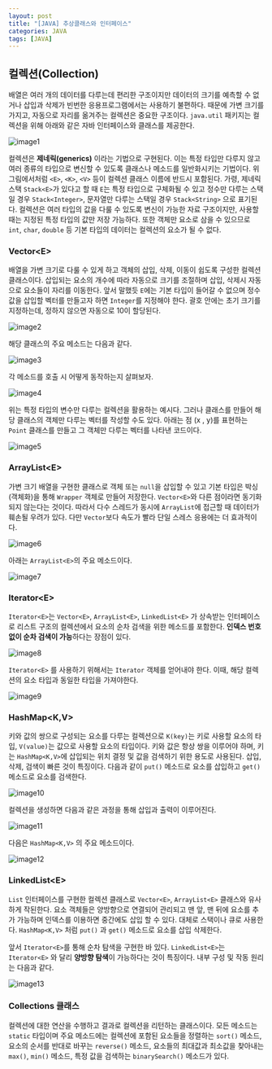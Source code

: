 ```yaml
---
layout: post
title: "[JAVA] 추상클래스와 인터페이스" 
categories: JAVA
tags: [JAVA]
---
```


## 컬렉션(Collection)
  
 배열은 여러 개의 데이터를 다루는데 편리한 구조이지만 데이터의 크기를 예측할 수 없거나 삽입과 삭제가 빈번한 응용프로그램에서는 사용하기 불편하다. 때문에 가변 크기를 가지고, 자동으로 자리를 옮겨주는 컬렉션은 중요한 구조이다. `java.util` 패키지는 컬렉션을 위해 아래와 같은 자바 인터페이스와 클래스를 제공한다.

![image1](/assets/images/JavaImages/95.png)

컬렉션은 **제네릭(generics)** 이라는 기법으로 구현된다. 이는 특정 타입만 다루지 않고 여러 종류의 타입으로 변신할 수 있도록 클래스나 메소드를 일반화시키는 기법이다. 위 그림에서처럼 `<E>`, `<K>`, `<V>` 등이 컬렉션 클래스 이름에 반드시 포함된다. 
가령, 제네릭 스택 `Stack<E>`가 있다고 할 때 `E`는 특정 타입으로 구체화될 수 있고 정수만 다루는 스택일 경우 `Stack<Integer>`, 문자열만 다루는 스택일 경우 `Stack<String>` 으로 표기된다. 
컬렉션은 여러 타입의 값을 다룰 수 있도록 변신이 가능한 자료 구조이지만, 사용할 때는 지정된 특정 타입의 값만 저장 가능하다. 또한 객체만 요소로 삼을 수 있으므로 `int`, `char`, `double` 등 기본 타입의 데이터는 컬렉션의 요소가 될 수 없다.



### Vector&lt;E&gt;

배열을 가변 크기로 다룰 수 있게 하고 객체의 삽입, 삭제, 이동이 쉽도록 구성한 컬렉션 클래스이다. 삽입되는 요소의 개수에 따라 자동으로 크기를 조절하며 삽입, 삭제시 자동으로 요소들이 자리를 이동한다.
앞서 말했듯 `E`에는 기본 타입이 들어갈 수 없으며 정수 값을 삽입할 벡터를 만들고자 하면 `Integer`를 지정해야 한다. 괄호 안에는 초기 크기를 지정하는데, 정하지 않으면 자동으로 10이 할당된다.
  
![image2](/assets/images/JavaImages/96.png)
  
  
해당 클래스의 주요 메소드는 다음과 같다. 
  
![image3](/assets/images/JavaImages/97.png)  

  
각 메소드를 호출 시 어떻게 동작하는지 살펴보자.
  
![image4](/assets/images/JavaImages/98.png)  
  
  
위는 특정 타입의 변수만 다루는 컬렉션을 활용하는 예시다. 그러나 클래스를 만들어 해당 클래스의 객체만 다루는 벡터를 작성할 수도 있다. 아래는 점 (x , y)를 표현하는 `Point` 클래스를 만들고 그 객체만 다루는 벡터를 나타낸 코드이다.
  
![image5](/assets/images/JavaImages/99.png)  
  
  
### ArrayList&lt;E&gt;
  
가변 크기 배열을 구현한 클래스로 객체 또는 `null`을 삽입할 수 있고 기본 타입은 박싱(객체화)을 통해 `Wrapper` 객체로 만들어 저장한다. `Vector<E>`와 다른 점이라면 동기화되지 않는다는 것이다.
따라서 다수 스레드가 동시에 `ArrayList`에 접근할 때 데이터가 훼손될 우려가 있다. 다만 `Vector`보다 속도가 빨라 단일 스레스 응용에는 더 효과적이다.

![image6](/assets/images/JavaImages/100.png)


아래는 `ArrayList<E>`의 주요 메소드이다.

![image7](/assets/images/JavaImages/101.png)

  
### Iterator&lt;E&gt;

`Iterator<E>`는 `Vector<E>`, `ArrayList<E>`, `LinkedList<E>` 가 상속받는 인터페이스로 리스트 구조의 컬렉션에서 요소의 순차 검색을 위한 메소드를 포함한다. **인덱스 번호 없이 순차 검색이 가능**하다는 장점이 있다.

![image8](/assets/images/JavaImages/102.png)


`Iterator<E>` 를 사용하기 위해서는 `Iterator` 객체를 얻어내야 한다. 이때, 해당 컬렉션의 요소 타입과 동일한 타입을 가져야한다. 

![image9](/assets/images/JavaImages/103.png)


### HashMap<K,V>

키와 값의 쌍으로 구성되는 요소를 다루는 컬렉션으로 `K(key)`는 키로 사용할 요소의 타입, `V(value)`는 값으로 사용할 요소의 타입이다. 키와 값은 항상 쌍을 이루어야 하며, 키는 `HashMap<K,V>`에 삽입되는 위치 결정 및 값을 검색하기 위한 용도로 사용된다. 삽입, 삭제, 검색이 빠른 것이 특징이다. 
다음과 같이 `put()` 메소드로 요소를 삽입하고 `get()` 메소드로 요소를 검색한다.

![image10](/assets/images/JavaImages/104.png)


컬렉션을 생성하면 다음과 같은 과정을 통해 삽입과 출력이 이루어진다.

![image11](/assets/images/JavaImages/105.png)


다음은 `HashMap<K,V>` 의 주요 메소드이다.
 
![image12](/assets/images/JavaImages/106.png)


### LinkedList&lt;E&gt;

`List` 인터페이스를 구현한 컬렉션 클래스로 `Vector<E>`, `ArrayList<E>` 클래스와 유사하게 작된한다. 요소 객체들은 양방향으로 연결되어 관리되고 맨 앞, 맨 뒤에 요소를 추가 가능하며 인덱스를 이용하면 중간에도 삽입 할 수 있다. 
 대체로 스택이나 큐로 사용한다. `HashMap<K,V>` 처럼 `put()` 과 `get()` 메소드로 요소를 삽입 삭제한다.
 
 앞서 `Iterator<E>`를 통해 순차 탐색을 구현한 바 있다. `LinkedList<E>`는 `Iterator<E>` 와 달리 **양방향 탐색**이 가능하다는 것이 특징이다. 내부 구성 및 작동 원리는 다음과 같다.
 
 ![image13](/assets/images/JavaImages/107.png)
 
 
 ### Collections 클래스 
 
 컬렉션에 대한 연산을 수행하고 결과로 컬렉션을 리턴하는 클래스이다. 모든 메소드는 `static` 타입이며 주요 메소드에는 컬렉션에 포함된 요소들을 정렬하는 `sort()` 메소드, 
 요소의 순서를 반대로 바꾸는 `reverse()` 메소드, 요소들의 최대값과 최소값을 찾아내는 `max()`, `min()` 메소드, 특정 값을 검색하는 `binarySearch()` 메소드가 있다.
 
 
 
